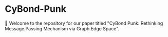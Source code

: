 # CyBond-Punk
🌟 Welcome to the repository for our paper titled "CyBond Punk: Rethinking Message Passing Mechanism via Graph Edge Space".
